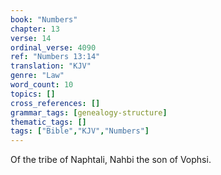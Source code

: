 ```yaml
---
book: "Numbers"
chapter: 13
verse: 14
ordinal_verse: 4090
ref: "Numbers 13:14"
translation: "KJV"
genre: "Law"
word_count: 10
topics: []
cross_references: []
grammar_tags: [genealogy-structure]
thematic_tags: []
tags: ["Bible","KJV","Numbers"]
---
```

Of the tribe of Naphtali, Nahbi the son of Vophsi.
